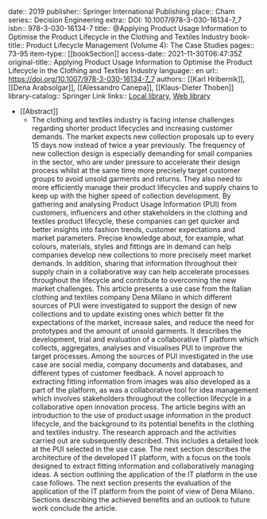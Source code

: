 date:: 2019
publisher:: Springer International Publishing
place:: Cham
series:: Decision Engineering
extra:: DOI: 10.1007/978-3-030-16134-7_7
isbn:: 978-3-030-16134-7
title:: @Applying Product Usage Information to Optimise the Product Lifecycle in the Clothing and Textiles Industry
book-title:: Product Lifecycle Management (Volume 4): The Case Studies
pages:: 73-95
item-type:: [[bookSection]]
access-date:: 2021-11-30T06:47:35Z
original-title:: Applying Product Usage Information to Optimise the Product Lifecycle in the Clothing and Textiles Industry
language:: en
url:: https://doi.org/10.1007/978-3-030-16134-7_7
authors:: [[Karl Hribernik]], [[Dena Arabsolgar]], [[Alessandro Canepa]], [[Klaus-Dieter Thoben]]
library-catalog:: Springer Link
links:: [Local library](zotero://select/library/items/PWH7UNTJ), [Web library](https://www.zotero.org/users/6520516/items/PWH7UNTJ)

- [[Abstract]]
	- The clothing and textiles industry is facing intense challenges regarding shorter product lifecycles and increasing customer demands. The market expects new collection proposals up to every 15 days now instead of twice a year previously. The frequency of new collection design is especially demanding for small companies in the sector, who are under pressure to accelerate their design process whilst at the same time more precisely target customer groups to avoid unsold garments and returns. They also need to more efficiently manage their product lifecycles and supply chains to keep up with the higher speed of collection development. By gathering and analysing Product Usage Information (PUI) from customers, influencers and other stakeholders in the clothing and textiles product lifecycle, these companies can get quicker and better insights into fashion trends, customer expectations and market parameters. Precise knowledge about, for example, what colours, materials, styles and fittings are in demand can help companies develop new collections to more precisely meet market demands. In addition, sharing that information throughout their supply chain in a collaborative way can help accelerate processes throughout the lifecycle and contribute to overcoming the new market challenges. This article presents a use case from the Italian clothing and textiles company Dena Milano in which different sources of PUI were investigated to support the design of new collections and to update existing ones which better fit the expectations of the market, increase sales, and reduce the need for prototypes and the amount of unsold garments. It describes the development, trial and evaluation of a collaborative IT platform which collects, aggregates, analyses and visualises PUI to improve the target processes. Among the sources of PUI investigated in the use case are social media, company documents and databases, and different types of customer feedback. A novel approach to extracting fitting information from images was also developed as a part of the platform, as was a collaborative tool for idea management which involves stakeholders throughout the collection lifecycle in a collaborative open innovation process. The article begins with an introduction to the use of product usage information in the product lifecycle, and the background to its potential benefits in the clothing and textiles industry. The research approach and the activities carried out are subsequently described. This includes a detailed look at the PUI selected in the use case. The next section describes the architecture of the developed IT platform, with a focus on the tools designed to extract fitting information and collaboratively managing ideas. A section outlining the application of the IT platform in the use case follows. The next section presents the evaluation of the application of the IT platform from the point of view of Dena Milano. Sections describing the achieved benefits and an outlook to future work conclude the article.